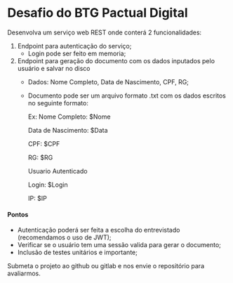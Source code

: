 # Desafio do BTG Pactual Digital 
Desenvolva um serviço web REST onde conterá 2 funcionalidades:

 1. Endpoint para autenticação do serviço;
	- Login pode ser feito em memoria; 
 2. Endpoint para geração do documento com os dados inputados pelo usuário e salvar no disco
	 - Dados: Nome Completo, Data de Nascimento, CPF, RG;
	 - Documento pode ser um arquivo formato .txt com os dados escritos no seguinte formato:

		Ex:
		Nome Completo: $Nome

		Data de Nascimento: $Data

		CPF: $CPF

		RG: $RG

		Usuario Autenticado

		Login: $Login
    
		IP: $IP

#### Pontos

 - Autenticação poderá ser feita a escolha do entrevistado (recomendamos
   o uso de JWT);
 - Verificar se o usuário tem uma sessão valida para gerar o documento;
 - Inclusão de testes unitários e importante;

Submeta o projeto ao github ou gitlab e nos envie o repositório para avaliarmos.
